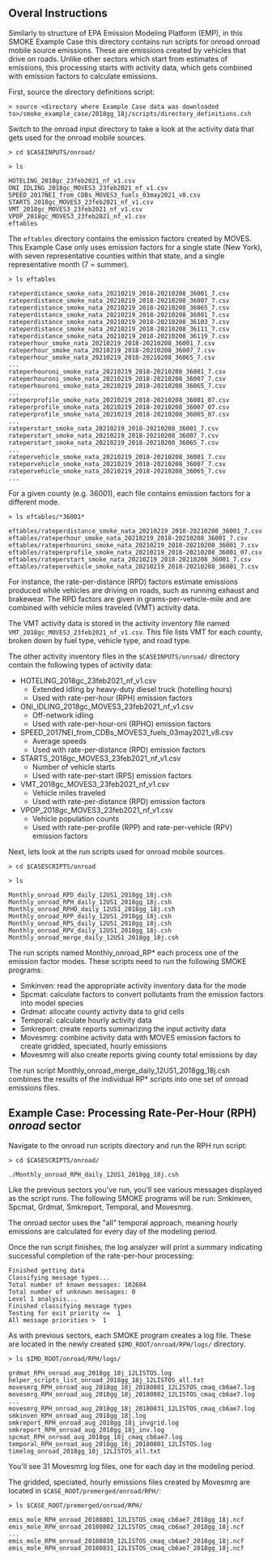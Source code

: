 ## Overal Instructions

Similarly to structure of EPA Emission Modeling Platform (EMP), in this SMOKE Example Case this directory contains run scripts 
for onroad onroad mobile source emissions. These are emissions created by vehicles that drive on roads. Unlike other sectors which start from estimates of emissions, this processing starts with activity data, which gets combined with emission factors to calculate emissions.

First, source the directory definitions script:


```
> source <directory where Example Case data was downloaded to>/smoke_example_case/2018gg_18j/scripts/directory_definitions.csh
```

Switch to the onroad input directory to take a look at the activity data that gets used for the onroad mobile sources.

```
> cd $CASEINPUTS/onroad/
```

```
> ls
```

```
HOTELING_2018gc_23feb2021_nf_v1.csv
ONI_IDLING_2018gc_MOVES3_23feb2021_nf_v1.csv
SPEED_2017NEI_from_CDBs_MOVES3_fuels_03may2021_v8.csv
STARTS_2018gc_MOVES3_23feb2021_nf_v1.csv
VMT_2018gc_MOVES3_23feb2021_nf_v1.csv
VPOP_2018gc_MOVES3_23feb2021_nf_v1.csv
eftables
```


The `eftables` directory contains the emission factors created by MOVES. This Example Case only uses emission factors for a single state (New York), with seven representative counties within that state, and a single representative month (7 = summer).

```
> ls eftables
```

```
rateperdistance_smoke_nata_20210219_2018-20210208_36001_7.csv
rateperdistance_smoke_nata_20210219_2018-20210208_36007_7.csv
rateperdistance_smoke_nata_20210219_2018-20210208_36065_7.csv
rateperdistance_smoke_nata_20210219_2018-20210208_36081_7.csv
rateperdistance_smoke_nata_20210219_2018-20210208_36103_7.csv
rateperdistance_smoke_nata_20210219_2018-20210208_36111_7.csv
rateperdistance_smoke_nata_20210219_2018-20210208_36119_7.csv
rateperhour_smoke_nata_20210219_2018-20210208_36001_7.csv
rateperhour_smoke_nata_20210219_2018-20210208_36007_7.csv
rateperhour_smoke_nata_20210219_2018-20210208_36065_7.csv
...
rateperhouroni_smoke_nata_20210219_2018-20210208_36001_7.csv
rateperhouroni_smoke_nata_20210219_2018-20210208_36007_7.csv
rateperhouroni_smoke_nata_20210219_2018-20210208_36065_7.csv
...
rateperprofile_smoke_nata_20210219_2018-20210208_36001_07.csv
rateperprofile_smoke_nata_20210219_2018-20210208_36007_07.csv
rateperprofile_smoke_nata_20210219_2018-20210208_36065_07.csv
...
rateperstart_smoke_nata_20210219_2018-20210208_36001_7.csv
rateperstart_smoke_nata_20210219_2018-20210208_36007_7.csv
rateperstart_smoke_nata_20210219_2018-20210208_36065_7.csv
...
ratepervehicle_smoke_nata_20210219_2018-20210208_36001_7.csv
ratepervehicle_smoke_nata_20210219_2018-20210208_36007_7.csv
ratepervehicle_smoke_nata_20210219_2018-20210208_36065_7.csv
...
```

For a given county (e.g. 36001), each file contains emission factors for a different mode.

```
> ls eftables/*36001*
```

```
eftables/rateperdistance_smoke_nata_20210219_2018-20210208_36001_7.csv
eftables/rateperhour_smoke_nata_20210219_2018-20210208_36001_7.csv
eftables/rateperhouroni_smoke_nata_20210219_2018-20210208_36001_7.csv
eftables/rateperprofile_smoke_nata_20210219_2018-20210208_36001_07.csv
eftables/rateperstart_smoke_nata_20210219_2018-20210208_36001_7.csv
eftables/ratepervehicle_smoke_nata_20210219_2018-20210208_36001_7.csv
```

For instance, the rate-per-distance (RPD) factors estimate emissions produced while vehicles are driving on roads, such as running exhaust and brakewear. The RPD factors are given in grams-per-vehicle-mile and are combined with vehicle miles traveled (VMT) activity data.

The VMT activity data is stored in the activity inventory file named `VMT_2018gc_MOVES3_23feb2021_nf_v1.csv`. This file lists VMT for each county, broken down by fuel type, vehicle type, and road type.

The other activity inventory files in the `$CASEINPUTS/onroad/` directory contain the following types of activity data:

+ HOTELING_2018gc_23feb2021_nf_v1.csv
    - Extended idling by heavy-duty diesel truck (hotelling hours)
    - Used with rate-per-hour (RPH) emission factors
+ ONI_IDLING_2018gc_MOVES3_23feb2021_nf_v1.csv
    - Off-network idling
    - Used with rate-per-hour-oni (RPHO) emission factors
+ SPEED_2017NEI_from_CDBs_MOVES3_fuels_03may2021_v8.csv
    - Average speeds
    - Used with rate-per-distance (RPD) emission factors
+ STARTS_2018gc_MOVES3_23feb2021_nf_v1.csv
    - Number of vehicle starts
    - Used with rate-per-start (RPS) emission factors
+ VMT_2018gc_MOVES3_23feb2021_nf_v1.csv
    - Vehicle miles traveled
    - Used with rate-per-distance (RPD) emission factors
+ VPOP_2018gc_MOVES3_23feb2021_nf_v1.csv
    - Vehicle population counts
    - Used with rate-per-profile (RPP) and rate-per-vehicle (RPV) emission factors

Next, lets look at the run scripts used for onroad mobile sources.

```
> cd $CASESCRIPTS/onroad
```

```
> ls
```

```
Monthly_onroad_RPD_daily_12US1_2018gg_18j.csh
Monthly_onroad_RPH_daily_12US1_2018gg_18j.csh
Monthly_onroad_RPHO_daily_12US1_2018gg_18j.csh
Monthly_onroad_RPP_daily_12US1_2018gg_18j.csh
Monthly_onroad_RPS_daily_12US1_2018gg_18j.csh
Monthly_onroad_RPV_daily_12US1_2018gg_18j.csh
Monthly_onroad_merge_daily_12US1_2018gg_18j.csh
```

The run scripts named Monthly_onroad_RP* each process one of the emission factor modes. These scripts need to run the following SMOKE programs:

+ Smkinven: read the appropriate activity inventory data for the mode
+ Spcmat: calculate factors to convert pollutants from the emission factors into model species
+ Grdmat: allocate county activity data to grid cells
+ Temporal: calculate hourly activity data
+ Smkreport: create reports summarizing the input activity data
+ Movesmrg: combine activity data with MOVES emission factors to create gridded, speciated, hourly emissions
+ Movesmrg will also create reports giving county total emissions by day

The run script Monthly_onroad_merge_daily_12US1_2018gg_18j.csh combines the results of the individual RP* scripts into one set of onroad emissions files.



## Example Case: Processing Rate-Per-Hour (RPH) *onroad* sector
Navigate to the onroad run scripts directory and run the RPH run script:

```
> cd $CASESCRIPTS/onroad/
```

```
./Monthly_onroad_RPH_daily_12US1_2018gg_18j.csh
```

Like the previous sectors you've run, you'll see various messages displayed as the script runs. The following SMOKE programs will be run: Smkinven, Spcmat, Grdmat, Smkreport, Temporal, and Movesmrg.

The onroad sector uses the "all" temporal approach, meaning hourly emissions are calculated for every day of the modeling period.

Once the run script finishes, the log analyzer will print a summary indicating successful completion of the rate-per-hour processing:

```
Finished getting data
Classifying message types...
Total number of known messages: 102684
Total number of unknown messages: 0
Level 1 analysis...
Finished classifying message types
Testing for exit priority <=  1
All message priorities >  1
```

As with previous sectors, each SMOKE program creates a log file. These are located in the newly created `$IMD_ROOT/onroad/RPH/logs/` directory.

```
> ls $IMD_ROOT/onroad/RPH/logs/
```

```
grdmat_RPH_onroad_aug_2018gg_18j_12LISTOS.log
helper_scripts_list_onroad_2018gg_18j_12LISTOS_all.txt
movesmrg_RPH_onroad_aug_2018gg_18j_20180801_12LISTOS_cmaq_cb6ae7.log
movesmrg_RPH_onroad_aug_2018gg_18j_20180802_12LISTOS_cmaq_cb6ae7.log
...
movesmrg_RPH_onroad_aug_2018gg_18j_20180831_12LISTOS_cmaq_cb6ae7.log
smkinven_RPH_onroad_aug_2018gg_18j.log
smkreport_RPH_onroad_aug_2018gg_18j_invgrid.log
smkreport_RPH_onroad_aug_2018gg_18j_inv.log
spcmat_RPH_onroad_aug_2018gg_18j_cmaq_cb6ae7.log
temporal_RPH_onroad_aug_2018gg_18j_20180801_12LISTOS.log
timelog_onroad_2018gg_18j_12LISTOS_all.txt
```

You'll see 31 Movesmrg log files, one for each day in the modeling period.

The gridded, speciated, hourly emissions files created by Movesmrg are located in `$CASE_ROOT/premerged/onroad/RPH/`:

```
> ls $CASE_ROOT/premerged/onroad/RPH/
```

```
emis_mole_RPH_onroad_20180801_12LISTOS_cmaq_cb6ae7_2018gg_18j.ncf
emis_mole_RPH_onroad_20180802_12LISTOS_cmaq_cb6ae7_2018gg_18j.ncf
...
emis_mole_RPH_onroad_20180830_12LISTOS_cmaq_cb6ae7_2018gg_18j.ncf
emis_mole_RPH_onroad_20180831_12LISTOS_cmaq_cb6ae7_2018gg_18j.ncf
```
